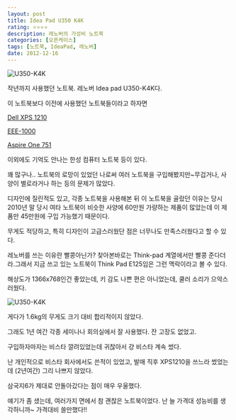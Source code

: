 ```yaml
---
layout: post
title: Idea Pad U350 K4K
rating: ⭐️⭐️⭐️⭐️
description: 레노버의 가성비 노트북
categories: [오픈케이스]
tags: [노트북, IdeaPad, 레노버]
date: 2012-12-16
---
```


![U350-K4K](../../review/img/2012/u350_k4k_01.jpg)

작년까지 사용했던 노트북. 레노버 Idea pad U350-K4K다.

이 노트북보다 이전에 사용했던 노트북들이라고 하자면

[Dell XPS 1210](http://news.naver.com/main/read.nhn?mode=LSD&mid=sec&sid1=105&oid=138&aid=0000009744ASUS)

[EEE-1000](http://www.nowpug.com/review/73528)

[Aspire One 751](hhttp://blog.naver.com/brian94?Redirect=Log&logNo=130068341330)

이외에도 기억도 안나는 한성 컴퓨터 노트북 등이 있다.

꽤 많구나.. 노트북의 로망이 있었던 나로써 여러 노트북을 구입해봤지만~무겁거나, 사양이 별로라거나 하는 등의 문제가 많았다.

디자인에 질린적도 있고, 각종 노트북을 사용해본 뒤 이 노트북을 골랐던 이유는 당시 2010년 말 당시 여타 노트북이 비슷한 사양에 60만원 가량하는 제품이 많았는데 이 제품만 45만원에 구입 가능했기 때문이다.

무게도 적당하고, 특히 디자인이 고급스러웠단 점은 너무나도 만족스러웠다고 할 수 있다. 

레노버를 쓰는 이유란 빨콩아닌가? 찾아본바로는 Think-pad 계열에서만 빨콩 준다더라.그래서 지금 쓰고 있는 노트북이 Think Pad E125임은 그런 맥락이라고 볼 수 있다.

해상도가 1366x768인건 좋았는데, 키 감도 나쁜 편은 아니었는데, 쿨러 소리가 으악스러웠다.

![U350-K4K](../../review/img/2012/u350_k4k_02.jpg)

게다가 1.6kg의 무게도 크기 대비 합리적이지 않았다. 

그래도 1년 여간 각종 세미나나 회의실에서 잘 사용했다. 잔 고장도 없었고.

구입하자마자는 비스타 깔려있었는데 귀찮아서 걍 비스타 계속 썼다. 

난 개인적으로 비스타 회사에서도 쓴적이 있었고, 발매 직후 XPS1210을 쓰느라 썼었는데 (2년여간) 그리 나쁘지 않았다.

삼국지6가 제대로 안돌아갔다는 점이 매우 우울했다.

얘기가 좀 샜는데, 여러가지 면에서 참 괜찮은 노트북이었다. 난 늘 가격대 성능비를 생각하니까~ 가격대비 쓸만했다!!